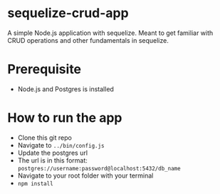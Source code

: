 # sequelize-crud-app
A simple Node.js application with sequelize. Meant to get familiar with CRUD operations and other fundamentals in sequelize.

# Prerequisite
- Node.js and Postgres is installed

# How to run the app
- Clone this git repo
- Navigate to `../bin/config.js`
- Update the postgres url
- The url is in this format: `postgres://username:password@localhost:5432/db_name`
- Navigate to your root folder with your terminal
- `npm install`
